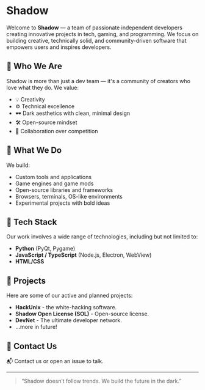 # Shadow

Welcome to **Shadow** — a team of passionate independent developers creating innovative projects in tech, gaming, and programming. We focus on building creative, technically solid, and community-driven software that empowers users and inspires developers.

## 🧠 Who We Are

Shadow is more than just a dev team — it's a community of creators who love what they do. We value:

- 💡 Creativity  
- ⚙️ Technical excellence  
- 🕶️ Dark aesthetics with clean, minimal design  
- 🛠️ Open-source mindset  
- 🤝 Collaboration over competition  

## 🚀 What We Do

We build:

- Custom tools and applications  
- Game engines and game mods  
- Open-source libraries and frameworks  
- Browsers, terminals, OS-like environments  
- Experimental projects with bold ideas  

## 🧰 Tech Stack

Our work involves a wide range of technologies, including but not limited to:

- **Python** (PyQt, Pygame)  
- **JavaScript / TypeScript** (Node.js, Electron, WebView)  
- **HTML/CSS** 

## 📂 Projects

Here are some of our active and planned projects:

- **HackUnix** - the white-hacking software.
- **Shadow Open License (SOL)** - Open-source license.
- **DevNet** - The ultimate developer network.
- ...more in future!

## 🤖 Contact Us

📬 Contact us or open an issue to talk.

---

> “Shadow doesn’t follow trends. We build the future in the dark.”
